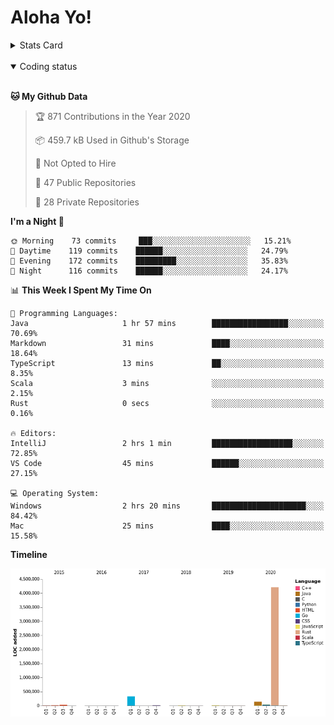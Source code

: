 # Aloha Yo!

<details>
<summary>Stats Card</summary>
 
[![Anurag's github stats](https://github-readme-stats.vercel.app/api?username=GarfieldZHU&show_icons=true&theme=tokyonight)](https://github.com/anuraghazra/github-readme-stats)
 
</details>

<br/>

<details open>

<summary>Coding status</summary>

<br/>

<!--START_SECTION:waka-->
**🐱 My Github Data** 

> 🏆 871 Contributions in the Year 2020
 > 
> 📦 459.7 kB Used in Github's Storage 
 > 
> 🚫 Not Opted to Hire
 > 
> 📜 47 Public Repositories 
 > 
> 🔑 28 Private Repositories  

**I'm a Night 🦉** 

```text
🌞 Morning    73 commits     ███░░░░░░░░░░░░░░░░░░░░░░   15.21% 
🌆 Daytime    119 commits    ██████░░░░░░░░░░░░░░░░░░░   24.79% 
🌃 Evening    172 commits    █████████░░░░░░░░░░░░░░░░   35.83% 
🌙 Night      116 commits    ██████░░░░░░░░░░░░░░░░░░░   24.17%

```


📊 **This Week I Spent My Time On** 

```text
💬 Programming Languages: 
Java                     1 hr 57 mins        █████████████████░░░░░░░░   70.69% 
Markdown                 31 mins             ████░░░░░░░░░░░░░░░░░░░░░   18.64% 
TypeScript               13 mins             ██░░░░░░░░░░░░░░░░░░░░░░░   8.35% 
Scala                    3 mins              ░░░░░░░░░░░░░░░░░░░░░░░░░   2.15% 
Rust                     0 secs              ░░░░░░░░░░░░░░░░░░░░░░░░░   0.16%

🔥 Editors: 
IntelliJ                 2 hrs 1 min         ██████████████████░░░░░░░   72.85% 
VS Code                  45 mins             ██████░░░░░░░░░░░░░░░░░░░   27.15%

💻 Operating System: 
Windows                  2 hrs 20 mins       █████████████████████░░░░   84.42% 
Mac                      25 mins             ████░░░░░░░░░░░░░░░░░░░░░   15.58%

```

**Timeline**

![Chart not found](https://raw.githubusercontent.com/GarfieldZHU/GarfieldZHU/master/charts/bar_graph.png) 


<!--END_SECTION:waka-->

</details>
